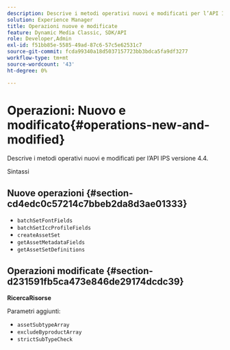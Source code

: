 ```yaml
---
description: Descrive i metodi operativi nuovi e modificati per l’API IPS versione 4.4.
solution: Experience Manager
title: Operazioni nuove e modificate
feature: Dynamic Media Classic, SDK/API
role: Developer,Admin
exl-id: f51bb85e-5585-49ad-87c6-57c5e62531c7
source-git-commit: fcda99340a18d5037157723bb3bdca5fa9df3277
workflow-type: tm+mt
source-wordcount: '43'
ht-degree: 0%

---
```


# Operazioni: Nuovo e modificato{#operations-new-and-modified}

Descrive i metodi operativi nuovi e modificati per l’API IPS versione 4.4.

Sintassi

## Nuove operazioni {#section-cd4edc0c57214c7bbeb2da8d3ae01333}

* `batchSetFontFields`
* `batchSetIccProfileFields`
* `createAssetSet`
* `getAssetMetadataFields`
* `getAssetSetDefinitions`

## Operazioni modificate {#section-d231591fb5ca473e846de29174dcdc39}

**RicercaRisorse**

Parametri aggiunti:

* `assetSubtypeArray`
* `excludeByproductArray`
* `strictSubTypeCheck`
